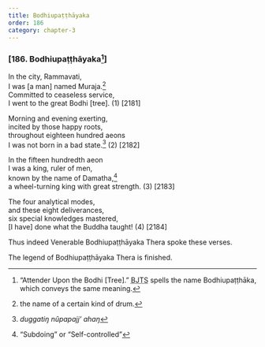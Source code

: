 ```yaml
---
title: Bodhiupaṭṭhāyaka
order: 186
category: chapter-3
---
```


### \[186. Bodhiupaṭṭhāyaka[^1]\]

In the city, Rammavati,  
I was \[a man\] named Muraja.[^2]  
Committed to ceaseless service,  
I went to the great Bodhi \[tree\]. (1) \[2181\]

Morning and evening exerting,  
incited by those happy roots,  
throughout eighteen hundred aeons  
I was not born in a bad state.[^3] (2) \[2182\]

In the fifteen hundredth aeon  
I was a king, ruler of men,  
known by the name of Damatha,[^4]  
a wheel-turning king with great strength. (3) \[2183\]

The four analytical modes,  
and these eight deliverances,  
six special knowledges mastered,  
\[I have\] done what the Buddha taught! (4) \[2184\]

Thus indeed Venerable Bodhiupaṭṭhāyaka Thera spoke these verses.

The legend of Bodhiupaṭṭhāyaka Thera is finished.

[^1]: “Attender Upon the Bodhi \[Tree\].” <abbr title="Buddha Jayanthi Tripitaka Series">BJTS</abbr> spells the name Bodhiupaṭṭhāka, which conveys the same meaning.

[^2]: the name of a certain kind of drum.

[^3]: *duggatiŋ nûpapajj’ ahaŋ*

[^4]: “Subdoing” or “Self-controlled”
